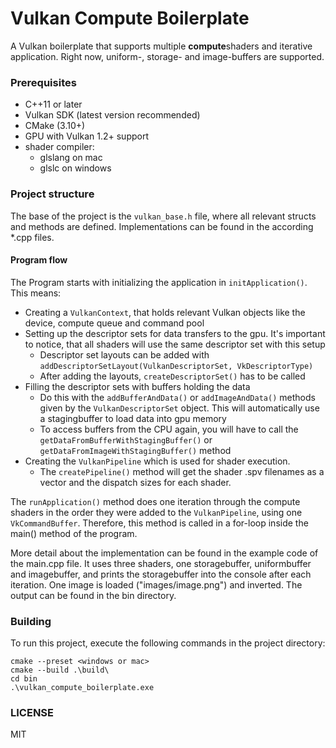 # Vulkan Compute Boilerplate
A Vulkan boilerplate that supports multiple **compute**shaders and iterative application.
Right now, uniform-, storage- and image-buffers are supported.

### Prerequisites
- C++11 or later
- Vulkan SDK (latest version recommended)
- CMake (3.10+)
- GPU with Vulkan 1.2+ support
- shader compiler:
    - glslang on mac
    - glslc on windows

### Project structure
The base of the project is the `vulkan_base.h` file, where all relevant structs and methods are defined. Implementations can be found in the according *.cpp files.

#### Program flow
The Program starts with initializing the application in `initApplication()`. This means:
- Creating a `VulkanContext`, that holds relevant Vulkan objects like the device, compute queue and command pool
- Setting up the descriptor sets for data transfers to the gpu. It's important to notice, that all shaders will use the same descriptor set with this setup
    - Descriptor set layouts can be added with `addDescriptorSetLayout(VulkanDescriptorSet, VkDescriptorType)`
    - After adding the layouts, `createDescriptorSet()` has to be called
- Filling the descriptor sets with buffers holding the data
    - Do this with the `addBufferAndData()` or `addImageAndData()` methods given by the `VulkanDescriptorSet` object. This will automatically use a stagingbuffer to load data into gpu memory
    - To access buffers from the CPU again, you will have to call the `getDataFromBufferWithStagingBuffer()` or `getDataFromImageWithStagingBuffer()` method
- Creating the `VulkanPipeline` which is used for shader execution.
    - The `createPipeline()` method will get the shader .spv filenames as a vector and the dispatch sizes for each shader.

The `runApplication()` method does one iteration through the compute shaders in the order they were added to the `VulkanPipeline`, using one `VkCommandBuffer`.  Therefore, this method is called in a for-loop inside the main() method of the program.

More detail about the implementation can be found in the example code of the main.cpp file. It uses three shaders, one storagebuffer, uniformbuffer and imagebuffer, and prints the storagebuffer into the console after each iteration.
One image is loaded ("images/image.png") and inverted. The output can be found in the bin directory.

### Building

To run this project, execute the following commands in the project directory:
```
cmake --preset <windows or mac>
cmake --build .\build\
cd bin
.\vulkan_compute_boilerplate.exe
```

### LICENSE
MIT